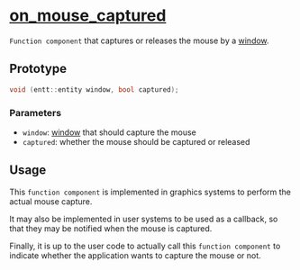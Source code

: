 # [on_mouse_captured](on_mouse_captured.hpp)

`Function component` that captures or releases the mouse by a [window](../data/window.md).

## Prototype

```cpp
void (entt::entity window, bool captured);
```

### Parameters

* `window`: [window](../data/window.md) that should capture the mouse
* `captured`: whether the mouse should be captured or released

## Usage

This `function component` is implemented in graphics systems to perform the actual mouse capture.

It may also be implemented in user systems to be used as a callback, so that they may be notified when the mouse is captured.

Finally, it is up to the user code to actually call this `function component` to indicate whether the application wants to capture the mouse or not.